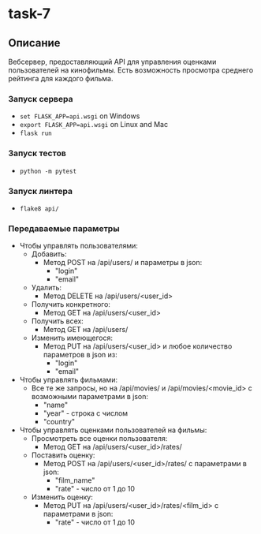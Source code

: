 # task-7

## Описание
Вебсервер, предоставляющий API для управления оценками пользователей на кинофильмы.
Есть возможность просмотра среднего рейтинга для каждого фильма.

### Запуск сервера
* `set FLASK_APP=api.wsgi` on Windows
* `export FLASK_APP=api.wsgi` on Linux and Mac
* `flask run`

### Запуск тестов
* `python -m pytest`

### Запуск линтера
* `flake8 api/`

### Передаваемые параметры
* Чтобы управлять пользователями:
    * Добавить:
        * Метод POST на /api/users/ и параметры в json:
            * "login" 
            * "email"
    * Удалить:
        * Метод DELETE на /api/users/<user_id>
    * Получить конкретного:
        * Метод GET на /api/users/<user_id>
    * Получить всех:
        * Метод GET на /api/users/
    * Изменить имеющегося:
        * Метод PUT на /api/users/<user_id> и любое количество параметров в json из:
            * "login" 
            * "email"
* Чтобы управлять фильмами:
    * Все те же запросы, но на /api/movies/ и /api/movies/<movie_id> с возможными параметрами в json:
        * "name"
        * "year" - строка с числом
        * "country"
* Чтобы управлять оценками пользователей на фильмы:
    * Просмотреть все оценки пользователя:
        * Метод GET на /api/users/<user_id>/rates/
    * Поставить оценку:
        * Метод POST на /api/users/<user_id>/rates/ с параметрами в json:
            * "film_name"
            * "rate" - число от 1 до 10
    * Изменить оценку:
        * Метод PUT на /api/users/<user_id>/rates/<film_id> с параметрами в json:
            * "rate" - число от 1 до 10